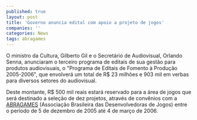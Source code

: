```yaml
---
published: true
layout: post
title: 'Governo anuncia edital com apoio a projeto de jogos'
companies: ''
categories: News
tags: abragames
---
```

O ministro da Cultura, Gilberto Gil e o Secretário de Audiovisual, Orlando Senna, anunciaram o terceiro programa de editais de sua gestão para produtos audiovisuais, o "Programa de Editais de Fomento à Produção 2005-2006", que envolverá um total de R$ 23 milhões e 903 mil em verbas para diversos setores do audiovisual.

Deste montante, R$ 500 mil reais estará reservado para a área de jogos que será destinado a seleção de dez projetos, através de convênios com a <a href="http://www.abragames.org/" target="_blank">ABRAGAMES</a>
 (Associação Brasileira das Desenvolvedoras de Jogos) entre o período de 5 de dezembro de 2005 até 4 de março de 2006.

